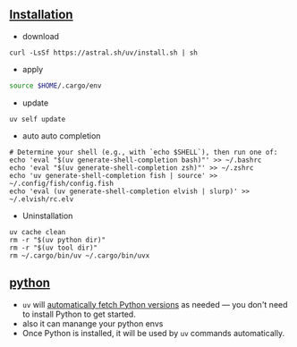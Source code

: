 
## [Installation](https://docs.astral.sh/uv/getting-started/installation/)

- download
```shell
curl -LsSf https://astral.sh/uv/install.sh | sh
```
- apply
```zsh
source $HOME/.cargo/env
```
- update
```shell
uv self update
```
- auto auto completion
```shell
# Determine your shell (e.g., with `echo $SHELL`), then run one of:
echo 'eval "$(uv generate-shell-completion bash)"' >> ~/.bashrc
echo 'eval "$(uv generate-shell-completion zsh)"' >> ~/.zshrc
echo 'uv generate-shell-completion fish | source' >> ~/.config/fish/config.fish
echo 'eval (uv generate-shell-completion elvish | slurp)' >> ~/.elvish/rc.elv
```
- Uninstallation
```shell
uv cache clean
rm -r "$(uv python dir)"
rm -r "$(uv tool dir)"
rm ~/.cargo/bin/uv ~/.cargo/bin/uvx
```


## [python](https://docs.astral.sh/uv/concepts/python-versions/#installing-a-python-version)


- `uv` will [automatically fetch Python versions](https://docs.astral.sh/uv/guides/install-python/#automatic-python-downloads) as needed — you don't need to install Python to get started.
- also it can manange your python envs
- Once Python is installed, it will be used by `uv` commands automatically.

